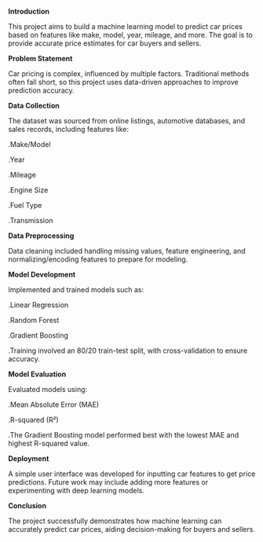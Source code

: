 **Introduction**

This project aims to build a machine learning model to predict car prices based on features like make, model, year, mileage, and more. The goal is to provide accurate price estimates for car buyers and sellers.

**Problem Statement**

Car pricing is complex, influenced by multiple factors. Traditional methods often fall short, so this project uses data-driven approaches to improve prediction accuracy.

**Data Collection**

The dataset was sourced from online listings, automotive databases, and sales records, including features like:

.Make/Model

.Year

.Mileage

.Engine Size

.Fuel Type

.Transmission

**Data Preprocessing**

Data cleaning included handling missing values, feature engineering, and normalizing/encoding features to prepare for modeling.

**Model Development**

Implemented and trained models such as:

.Linear Regression

.Random Forest

.Gradient Boosting

.Training involved an 80/20 train-test split, with cross-validation to ensure accuracy.

**Model Evaluation**

Evaluated models using:

.Mean Absolute Error (MAE)

.R-squared (R²)

.The Gradient Boosting model performed best with the lowest MAE and highest R-squared value.

**Deployment**

A simple user interface was developed for inputting car features to get price predictions. Future work may include adding more features or experimenting with deep learning models.

**Conclusion**

The project successfully demonstrates how machine learning can accurately predict car prices, aiding decision-making for buyers and sellers.

